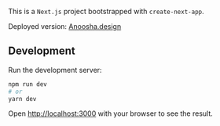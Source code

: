 This is a `Next.js` project bootstrapped with `create-next-app`.

Deployed version: [Anoosha.design](https://anoosha.design/)

## Development

Run the development server:

```bash
npm run dev
# or
yarn dev
```

Open [http://localhost:3000](http://localhost:3000) with your browser to see the result.
